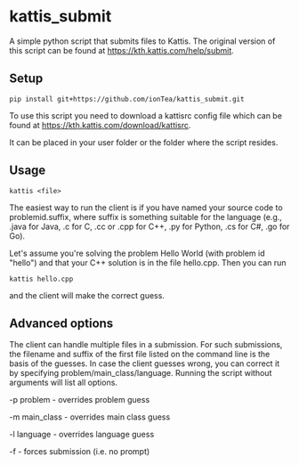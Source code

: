 # kattis_submit
A simple python script that submits files to Kattis.
The original version of this script can be found at https://kth.kattis.com/help/submit.

## Setup
`pip install git+https://github.com/ionTea/kattis_submit.git`

To use this script you need to download a kattisrc config file which can be found at https://kth.kattis.com/download/kattisrc.

It can be placed in your user folder or the folder where the script resides.

## Usage
`kattis <file>`

The easiest way to run the client is if you have named your source code to problemid.suffix, where suffix is something suitable for the language (e.g., .java for Java, .c for C, .cc or .cpp for C++, .py for Python, .cs for C#, .go for Go).

Let's assume you're solving the problem Hello World (with problem id "hello") and that your C++ solution is in the file hello.cpp.
Then you can run

`kattis hello.cpp`

and the client will make the correct guess.

## Advanced options
The client can handle multiple files in a submission. For such submissions, the filename and suffix of the first file listed on the command line is the basis of the guesses.
In case the client guesses wrong, you can correct it by specifying problem/main_class/language.
Running the script without arguments will list all options.

-p problem - overrides problem guess

-m main_class - overrides main class guess

-l language - overrides language guess

-f - forces submission (i.e. no prompt)

